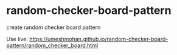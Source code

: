 # random-checker-board-pattern
create random checker board pattern

Use live: https://umeshmohan.github.io/random-checker-board-pattern/random_checker_board.html
